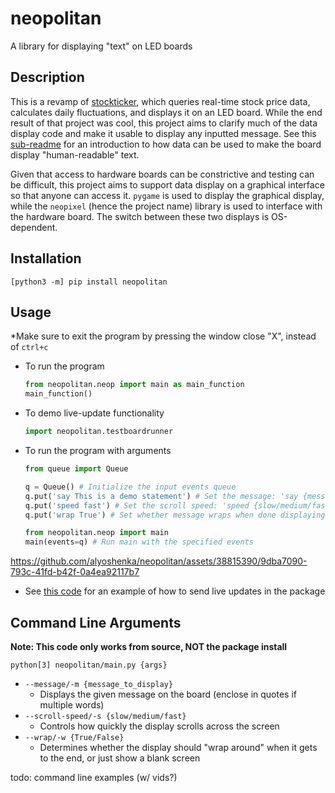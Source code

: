 # neopolitan
A library for displaying "text" on LED boards

## Description

This is a revamp of [stockticker](https://github.com/alyoshenka/stockticker), which queries real-time stock price data, calculates daily fluctuations, and displays it on an LED board. While the end result of that project was cool, this project aims to clarify much of the data display code and make it usable to display any inputted message. See this [sub-readme](https://github.com/alyoshenka/neopolitan/tree/main/src/writing#readme) for an introduction to how data can be used to make the board display "human-readable" text.

Given that access to hardware boards can be constrictive and testing can be difficult, this project aims to support data display on a graphical interface so that anyone can access it. `pygame` is used to display the graphical display, while the `neopixel` (hence the project name) library is used to interface with the hardware board. The switch between these two displays is OS-dependent.

## Installation
`[python3 -m] pip install neopolitan`

## Usage
*Make sure to exit the program by pressing the window close "X", instead of `ctrl+c`
- To run the program
  ```py
  from neopolitan.neop import main as main_function
  main_function()
  ```
- To demo live-update functionality
  ```py
  import neopolitan.testboardrunner
  ```
- To run the program with arguments
  ```py
  from queue import Queue

  q = Queue() # Initialize the input events queue
  q.put('say This is a demo statement') # Set the message: 'say {message (spaces okay)}'
  q.put('speed fast') # Set the scroll speed: 'speed {slow/medium/fast}'
  q.put('wrap True') # Set whether message wraps when done displaying: 'wrap {True/False};

  from neopolitan.neop import main
  main(events=q) # Run main with the specified events
  ```

https://github.com/alyoshenka/neopolitan/assets/38815390/9dba7090-793c-41fd-b42f-0a4ea92117b7


  
- See [this code](https://github.com/alyoshenka/neo/blob/main/neo/neopolitan_handler.py) for an example of how to send live updates in the package

## Command Line Arguments

**Note: This code only works from source, NOT the package install**

`python[3] neopolitan/main.py {args}`
- `--message/-m {message_to_display}`
  - Displays the given message on the board (enclose in quotes if multiple words)
- `--scroll-speed/-s {slow/medium/fast}`
  - Controls how quickly the display scrolls across the screen
- `--wrap/-w {True/False}`
  - Determines whether the display should "wrap around" when it gets to the end, or just show a blank screen

todo: command line examples (w/ vids?)
